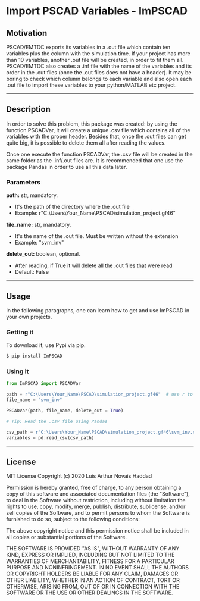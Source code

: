# Import PSCAD Variables - ImPSCAD

## Motivation

PSCAD/EMTDC exports its variables in a .out file which contain ten variables plus the column with the simulation time. 
If your project has more than 10 variables, another .out file will be created, in order to fit them all.
 PSCAD/EMTDC also creates a .inf file with the name of the variables and its order in the .out files (once the .out files does not have a header). 
 It may be boring to check which column belongs to each variable and also open each .out file to import these variables to your python/MATLAB etc project. 

__________________

## Description

In order to solve this problem, this package was created: by using the function PSCADVar, it will create a unique .csv file which contains all of the variables with
the proper header. Besides that, once the .out files can get quite big, it is possible to delete them all after reading the values.

Once one execute the function PSCADVar, the .csv file will be created in the same folder as the .inf/.out files are. It is recommended that one use the package Pandas
in order to use all this data later.


### Parameters

**path:** str, mandatory. 

 - It's the path of the directory where the .out file 
 - Example: r"C:\Users\Your_Name\PSCAD\simulation_project.gf46"

**file_name:** str, mandatory.

 - It's the name of the .out file. Must be written without the extension
 - Example: "svm_inv"
 
**delete_out:** boolean, optional.

 - After reading, if True it will delete all the .out files that were read 
 - Default: False

___________________

## Usage

In the following paragraphs, one can learn how to get and use ImPSCAD in your own projects.

###  Getting it

To download it, use Pypi via pip.
```sh
$ pip install ImPSCAD
```

### Using it

```Python
from ImPSCAD import PSCADVar

path = r"C:\Users\Your_Name\PSCAD\simulation_project.gf46"  # use r to avoid unicode problems
file_name = "svm_inv"

PSCADVar(path, file_name, delete_out = True) 

# Tip: Read the .csv file using Pandas

csv_path = r"C:\Users\Your_Name\PSCAD\simulation_project.gf46\svm_inv.csv"
variables = pd.read_csv(csv_path)
```
___________________

## License

MIT License
Copyright (c) 2020 Luis Arthur Novais Haddad


Permission is hereby granted, free of charge, to any person obtaining a copy
of this software and associated documentation files (the "Software"), to deal
in the Software without restriction, including without limitation the rights
to use, copy, modify, merge, publish, distribute, sublicense, and/or sell
copies of the Software, and to permit persons to whom the Software is
furnished to do so, subject to the following conditions:


The above copyright notice and this permission notice shall be included in all
copies or substantial portions of the Software.


THE SOFTWARE IS PROVIDED "AS IS", WITHOUT WARRANTY OF ANY KIND, EXPRESS OR
IMPLIED, INCLUDING BUT NOT LIMITED TO THE WARRANTIES OF MERCHANTABILITY,
FITNESS FOR A PARTICULAR PURPOSE AND NONINFRINGEMENT. IN NO EVENT SHALL THE
AUTHORS OR COPYRIGHT HOLDERS BE LIABLE FOR ANY CLAIM, DAMAGES OR OTHER
LIABILITY, WHETHER IN AN ACTION OF CONTRACT, TORT OR OTHERWISE, ARISING FROM,
OUT OF OR IN CONNECTION WITH THE SOFTWARE OR THE USE OR OTHER DEALINGS IN THE
SOFTWARE.